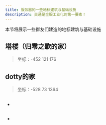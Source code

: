 ```yaml
---
title: 服务器的一些地标建筑与基础设施
description: 交通是全服工业化的第一要素！
---
```


本节将展示一些群友们建造的地标建筑与基础设施

## 塔楼（归零之歌的家）

> 坐标：-452 121 176

## dotty的家

> 坐标：-528 73 1364

##

-

##

-